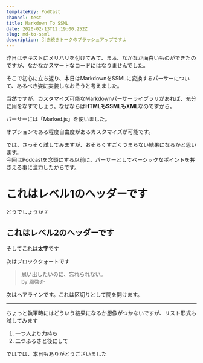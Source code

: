 ```yaml
---
templateKey: PodCast
channel: test
title: Markdown To SSML
date: 2020-02-13T12:19:00.252Z
slug: md-to-ssml
description: 引き続きトークのブラッシュアップですよ
---
```

昨日はテキストにメリハリを付けてみて、まぁ、なかなか面白いものができたのですが、なかなかスマートなコードにはなりませんでした。

そこで初心に立ち返り、本日はMarkdownをSSMLに変換するパーサーについて、あるべき姿に実装しなおそうと考えました。

当然ですが、カスタマイズ可能なMarkdownパーサーライブラリがあれば、充分に用をなすでしょう。なぜならば**HTMLもSSMLもXML**なのですから。

パーサーには「Marked.js」を使いました。

オプションである程度自由度があるカスタマイズが可能です。

では、さっそく試してみますが、おそらくすごくつまらない結果になるかと思います。\
今回はPodcastを念頭にする以前に、パーサーとしてベーシックなポイントを押さえる事に注力したからです。

# これはレベル1のヘッダーです

どうでしょうか？

## これはレベル2のヘッダーです

そしてこれは**太字**です

次はブロッククォートです

> 思い出したいのに、忘れられない。\
> by 鳳啓介

次はヘアラインです。これは区切りとして間を開けます。

- - -

ちょっと執筆時にはどういう結果になるか想像がつかないですが、リスト形式も試してみます

1. 一つ人より力持ち
2. 二つふるさと後にして

ではでは、本日もありがとうございました

